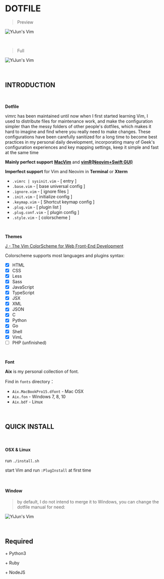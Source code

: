 # DOTFILE

> Preview

![YiJun's Vim](http://7j1zwt.com1.z0.glb.clouddn.com/%E5%B1%8F%E5%B9%95%E5%BF%AB%E7%85%A7%202017-11-05%20%E4%B8%8B%E5%8D%883.24.29.png)

<br>

> Full

![YiJun's Vim](http://7j1zwt.com1.z0.glb.clouddn.com/%E5%B1%8F%E5%B9%95%E5%BF%AB%E7%85%A7%202017-11-05%20%E4%B8%8B%E5%8D%883.21.32.png)

<br>

## INTRODUCTION

<br>

**Dotfile** 

vimrc has been maintained until now when I first started learning Vim, I used to distribute files for maintenance work, and make the configuration simpler than the messy folders of other people's dotfiles, which makes it hard to imagine and find where you really need to make changes. These configurations have been carefully sanitized for a long time to become best practices in my personal daily development, incorporating many of Geek's configuration experiences and key mapping settings, keep it simple and fast at the same time

**Mainly perfect support** [**MacVim**](https://github.com/macvim-dev/macvim) and [**vimR(Neovim+Swift GUI)**](https://github.com/qvacua/vimr)

**Imperfect support** for Vim and Neovim in **Terminal** or **Xterm**

* `.vimrc | sysinit.vim`  -  [ entry ]
* `.base.vim` - [ base universal config ] 
* `.ignore.vim` - [ ignore files ]
* `.init.vim` - [ initialize config ]
* `.keymap.vim` - [ Shortcut keymap config ]
* `.plug.vim` - [ plugin list ]
* `.plug.conf.vim` - [ plugin config ]
* `.style.vim` - [ colorscheme ]

<br>

**Themes** 

[J - The Vim ColorScheme for Web Front-End Development](https://github.com/DemonCloud/J)

Colorscheme supports most languages and plugins syntax:

- [x] HTML
- [x] CSS
- [x] Less
- [x] Sass
- [x] JavaScript
- [x] TypeScript
- [x] JSX
- [x] XML
- [x] JSON
- [x] C
- [x] Python
- [x] Go
- [x] Shell
- [x] VimL
- [ ] PHP (unfinished)

<br>

**Font**

**Aix** is my personal collection of font.

Find in `fonts` directory：

* `Aix.MacBookPro15.dfont`             - Mac OSX
* `Aix.fon`                                         - Windows 7, 8, 10
* `Aix.bdf`                                         - Linux

<br>

## QUICK INSTALL

<br>

#### OSX & Linux

run ``./install.sh``

start Vim and run ``:PlugInstall`` at first time

<br>

#### Window 

> by default, I do not intend to merge it to Windows, you can change the dotfile manual for need:

![YiJun's Vim](http://7j1zwt.com1.z0.glb.clouddn.com/2017-06-20_081950.png)

<br>

## Required

 \+ Python3

 \+ Ruby

 \+ NodeJS

<br>

